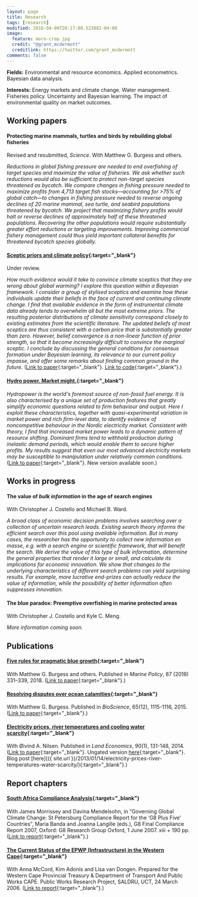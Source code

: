 ```yaml
---
layout: page
title: Research
tags: [research]
modified: 2016-04-09T20:17:00.523882-04:00
image:
  feature: moro-crop.jpg
  credit: "@grant_mcdermott"
  creditlink: https://twitter.com/grant_mcdermott
comments: false
---
```


**Fields:** Environmental and resource economics. Applied econometrics. Bayesian data analysis.

**Interests:** Energy markets and climate change. Water management. Fisheries policy. Uncertainty and Bayesian learning. The impact of environmental quality on market outcomes.

## Working papers

#### Protecting marine mammals, turtles and birds by rebuilding global fisheries

Revised and resubmitted, *Science*. With Matthew G. Burgess and others.

*Reductions in global fishing pressure are needed to end overfishing of target species and maximize the value of fisheries. We ask whether such reductions would also be sufficient to protect non-target species threatened as bycatch. We compare changes in fishing pressure needed to maximize profits from 4,713 target fish stocks—accounting for &gt;75% of global catch—to changes in fishing pressure needed to reverse ongoing declines of 20 marine mammal, sea turtle, and seabird populations threatened by bycatch. We project that maximizing fishery profits would halt or reverse declines of approximately half of these threatened populations. Recovering the other populations would require substantially greater effort reductions or targeting improvements. Improving commercial fishery management could thus yield important collateral benefits for threatened bycatch species globally.*

#### [Sceptic priors and climate policy](https://drive.google.com/file/d/0B6AgOxtQA9dTcjRmZkNjMVhuVFU/view?usp=sharing){:target="_blank"}

Under review.

*How much evidence would it take to convince climate sceptics that they are wrong about global warming? I explore this question within a Bayesian framework. I consider a group of stylised sceptics and examine how these individuals update their beliefs in the face of current and continuing climate change. I find that available evidence in the form of instrumental climate data already tends to overwhelm all but the most extreme priors. The resulting posterior distributions of climate sensitivity correspond closely to existing estimates from the scientific literature. The updated beliefs of most sceptics are thus consistent with a carbon price that is substantially greater than zero. However, belief convergence is a non-linear function of prior strength, so that it become increasingly difficult to convince the marginal sceptic. I conclude by discussing the general conditions for consensus formation under Bayesian learning, its relevance to our current policy impasse, and offer some remarks about finding common ground in the future.* ([Link to paper](https://drive.google.com/file/d/0B6AgOxtQA9dTcjRmZkNjMVhuVFU/view?usp=sharing){:target="_blank"}. [Link to code](https://github.com/grantmcdermott/sceptic-priors){:target="_blank"}.)

#### [Hydro power. Market might.](https://drive.google.com/file/d/0B6AgOxtQA9dTaWcxdHpsNE5wdjA/view?usp=sharing){:target="_blank"}

*Hydropower is the world's foremost source of non-fossil fuel energy. It is also characterised by a unique set of production features that greatly simplify economic questions related to firm behaviour and output. Here I exploit these characteristics, together with quasi-experimental variation in market power and rich firm-level data, to identify evidence of noncompetitive behaviour in the Nordic electricity market. Consistent with theory, I find that increased market power leads to a dynamic pattern of resource shifting. Dominant firms tend to withhold production during inelastic demand periods, which would enable them to secure higher profits. My results suggest that even our most advanced electricity markets may be susceptible to manipulation under relatively common conditions.* ([Link to paper](https://drive.google.com/file/d/0B6AgOxtQA9dTaWcxdHpsNE5wdjA/view?usp=sharing){:target="_blank"}. New version available soon.)

<!-- Example of show/hide toggle for abstract:
<details>
  <summary>Abstract</summary>
   <i>Hydropower is the world's foremost source of non-fossil fuel energy. It is also characterised by a unique set of production features that greatly simplify economic questions related to firm behaviour and output. Here I exploit these characteristics, together with quasi-experimental variation in market power and rich firm-level data, to identify evidence of noncompetitive behaviour in the Nordic electricity market. Consistent with theory, I find that increased market power leads to a dynamic pattern of resource shifting. Dominant firms tend to withhold production during inelastic demand periods, which would enable them to secure higher profits. My results suggest that even our most advanced electricity markets may be susceptible to manipulation under relatively common conditions.</i>
</details>
<br>
-->


## Works in progress

#### The value of *bulk information* in the age of search engines

With Christopher J. Costello and Michael B. Ward.

*A broad class of economic decision problems involves searching over a collection of uncertain research leads. Existing search theory informs the efficient search over this pool using available information. But in many cases, the researcher has the opportunity to collect new information en masse, e.g. with a search engine or scientific framework, that will benefit the search. We derive the value of this type of bulk information, determine the general properties that render it large or small, and calculate its implications for economic innovation. We show that changes to the underlying characteristics of different search problems can yield surprising results. For example, more lucrative end-prizes can actually reduce the value of information, while the possibility of better information often suppresses innovation.*

#### The blue paradox: Preemptive overfishing in marine protected areas

With Christopher J. Costello and Kyle C. Meng.

*More information coming soon.*


## Publications

#### [Five rules for pragmatic blue growth](http://dx.doi.org/10.1016/j.marpol.2016.12.005){:target="_blank"}
With Matthew G. Burgess and others. Published in *Marine Policy*, 87 (2018) 331–339, 2018. ([Link to paper](http://dx.doi.org/10.1016/j.marpol.2016.12.005){:target="_blank"}.)

#### [Resolving disputes over ocean calamities](http://dx.doi.org/10.1093/biosci/biv147){:target="_blank"}
With Matthew G. Burgess. Published in *BioScience*, 65(12), 1115-1116, 2015. ([Link to paper](http://dx.doi.org/10.1093/biosci/biv147){:target="_blank"}.)

#### [Electricity prices, river temperatures and cooling water scarcity](http://dx.doi.org/10.3368/le.90.1.131){:target="_blank"}
With Øivind A. Nilsen. Published in *Land Economics*, 90(1), 131-148, 2014. ([Link to paper](http://dx.doi.org/10.3368/le.90.1.131){:target="_blank"}. Ungated version [here](https://drive.google.com/file/d/0B6AgOxtQA9dTM09ZbU5WRFVfQUk/view?usp=sharing){:target="_blank"}. Blog post [here]({{ site.url }}/2013/01/14/electricity-prices-river-temperatures-water-scarcity/){:target="_blank"}.)


## Report chapters

#### [South Africa Compliance Analysis](http://www.g8.utoronto.ca/oxford/2006compliance-ox.pdf){:target="_blank"}
With James Morrissey and Davina Mendelsohn, in “Governing Global Climate Change: St Petersburg Compliance Report for the ‘G8 Plus Five’ Countries”, Maria Banda and Joanna Langille (eds.), G8 Final Compliance Report 2007, Oxford: G8 Research Group Oxford, 1 June 2007. xiii + 190 pp. ([Link to report](http://www.g8.utoronto.ca/oxford/2006compliance-ox.pdf){:target="_blank"}.)

#### [The Current Status of the EPWP (Infrastructure) in the Western Cape](http://www.saldru.uct.ac.za/documentation/reports-and-studies-1/147-the-current-status-of-the-epwp-infrastructure-in-the-western-cape-1){:target="_blank"}
With Anna McCord, Kim Adonis and Lisa van Dongen. Prepared for the Western Cape Provincial Treasury & Department of Transport And Public Works CAPE. Public Works Research Project, SALDRU, UCT, 24 March 2006. ([Link to report](http://www.saldru.uct.ac.za/documentation/reports-and-studies-1/147-the-current-status-of-the-epwp-infrastructure-in-the-western-cape-1){:target="_blank"}.)
